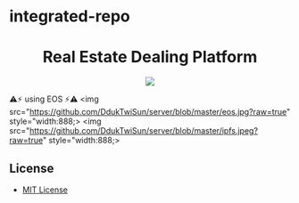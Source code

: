 # integrated-repo
<h1 align="center">Real Estate Dealing Platform</h1>
<p align="center">
	<a href="https://github.com/DdukTwiSun/server/blob/master/LICENSE"><img src="https://img.shields.io/github/license/mashape/apistatus.svg"></a>	
</p>

:warning::zap: using EOS :zap::warning: 
<img src="https://github.com/DdukTwiSun/server/blob/master/eos.jpg?raw=true" style="width:888;>
<img src="https://github.com/DdukTwiSun/server/blob/master/ipfs.jpeg?raw=true" style="width:888;>

## License

* [MIT License](LICENSE)
